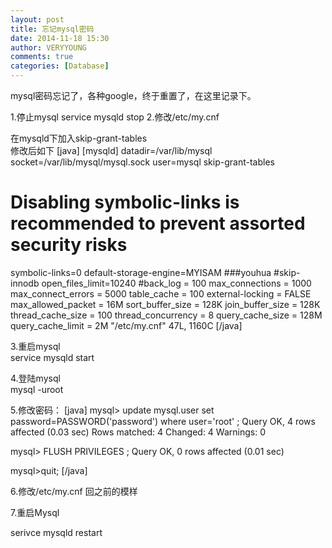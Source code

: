 ```yaml
---
layout: post
title: 忘记mysql密码
date: 2014-11-18 15:30
author: VERYYOUNG
comments: true
categories: [Database]
---
```

mysql密码忘记了，各种google，终于重置了，在这里记录下。

1.停止mysql  service mysqld stop
2.修改/etc/my.cnf 

在mysqld下加入skip-grant-tables    
修改后如下 
[java]
[mysqld]
datadir=/var/lib/mysql
socket=/var/lib/mysql/mysql.sock
user=mysql
skip-grant-tables
# Disabling symbolic-links is recommended to prevent assorted security risks
symbolic-links=0
default-storage-engine=MYISAM
###youhua
#skip-innodb
open_files_limit=10240
#back_log = 100
max_connections = 1000
max_connect_errors = 5000
table_cache = 100
external-locking = FALSE
max_allowed_packet = 16M
sort_buffer_size = 128K
join_buffer_size = 128K
thread_cache_size = 100
thread_concurrency = 8
query_cache_size = 128M
query_cache_limit = 2M
&quot;/etc/my.cnf&quot; 47L, 1160C
[/java]

3.重启mysql  	
service mysqld start

4.登陆mysql  
mysql -uroot 

5.修改密码：
[java]
mysql&gt; update mysql.user set password=PASSWORD('password') where user='root' ;
Query OK, 4 rows affected (0.03 sec)
Rows matched: 4  Changed: 4  Warnings: 0

mysql&gt; FLUSH PRIVILEGES ;
Query OK, 0 rows affected (0.01 sec)

mysql&gt;quit;
[/java]

6.修改/etc/my.cnf 回之前的模样


7.重启Mysql

serivce mysqld restart
